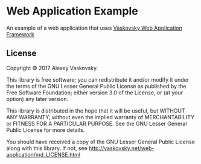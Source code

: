 # Web Application Example

An example of a web application that uses
[Vaskovsky Web Application Framework](http://vaskovsky.net/web-application/)

## License

Copyright © 2017 Alexey Vaskovsky.

This library is free software; you can redistribute it and/or
modify it under the terms of the GNU Lesser General Public
License as published by the Free Software Foundation; either
version 3.0 of the License, or (at your option) any later version.

This library is distributed in the hope that it will be useful,
but WITHOUT ANY WARRANTY; without even the implied warranty of
MERCHANTABILITY or FITNESS FOR A PARTICULAR PURPOSE. See the GNU
Lesser General Public License for more details.

You should have received a copy of the GNU Lesser General Public
License along with this library. If not, see
<http://vaskovsky.net/web-application/md_LICENSE.html>
